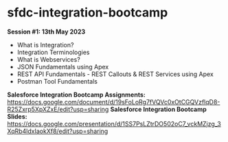 # sfdc-integration-bootcamp

**Session #1: 13th May 2023**
- What is Integration?
- Integration Terminologies 
- What is Webservices?
- JSON Fundamentals using Apex
- REST API Fundamentals - REST Callouts & REST Services using Apex
- Postman Tool Fundamentals

**Salesforce Integration Bootcamp Assignments:** https://docs.google.com/document/d/19sFoLoRg7fVQVc0xOtCGQVzflqD8-R25Zxrp5XpXZxE/edit?usp=sharing
**Salesforce Integration Bootcamp Slides:** https://docs.google.com/presentation/d/1SS7PsLZtrDO502oC7_vckMZjzg_3XqRb4ldxIaokXf8/edit?usp=sharing
